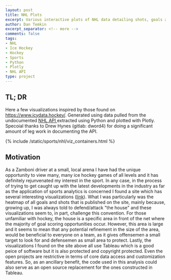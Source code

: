 ```yaml
---
layout: post
title: NHL Plots
excerpt: Various interactive plots of NHL data detailing shots, goals and defensive patterns.
author: Dan Temkin
excerpt_separator: <!-- more -->
comments: false
tags: 
- NHL
- Ice Hockey
- Hockey
- Sports
- Python
- Plotly
- NHL API
type: project
---
```


## TL; DR
Here a few visualizations inspired by those found on https://www.icydata.hockey/. Generated using data pulled from the undocumented <a href='https://gitlab.com/dword4/nhlapi'> NHL API </a> extracted using Python and plotted with Plotly. Specoial thanks to Drew Hynes (gitlab: dword4) for doing a significant amount of leg work in documenting the API.

{% include /static/sports/nhl/viz_containers.html %}


## Motivation
As a Zamboni driver at a small, local arena I have had the unique opportunity
to view many, many ice hockey games of all levels and it has definitely rejunvenated my
interest in the sport. In any case, in the process of trying to get caught up with
the latest developments in the industry as far as the application of sports analytics is concerned
I found a site which has several interesting visualizations (<a href="https://www.icydata.hockey/">link</a>).
What I was particularly was the heatmap of all goals and shots that is published on the site, mainly because, growing up,
I was always told to defend/attack "the house" and these visualizations seem to, in part, challenge this convention. 
For those unfamiliar with hockey, the house is a specific area in front of the net where the majority of goal scoring opportunities occur.
However, this area is large and it seems to mean that any potential refinement in the size of the area, 
would be beneficial to everyone on a team, as it gives offensemen a small target to look for and defensemen as small area to protect. 
Lastly, the visualizations I found on the site above all use Tableau which is a good peice of software but it 
is also protected and copyright protected. Even the open projects are restrictive in terms of core data access and customization features.
So, as an ancillary benefit, the code used in this analysis could also
serve as an open source replacement for the ones constructed in Tableau.
